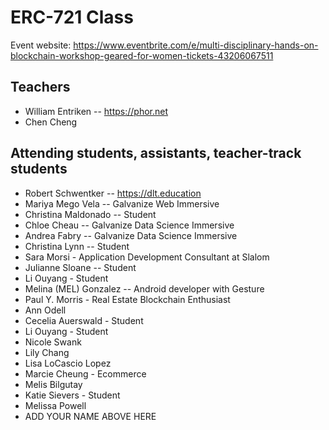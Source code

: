 # ERC-721 Class

Event website: https://www.eventbrite.com/e/multi-disciplinary-hands-on-blockchain-workshop-geared-for-women-tickets-43206067511

## Teachers

* William Entriken -- https://phor.net
* Chen Cheng 

## Attending students, assistants, teacher-track students
* Robert Schwentker -- https://dlt.education
* Mariya Mego Vela -- Galvanize Web Immersive
* Christina Maldonado -- Student
* Chloe Cheau -- Galvanize Data Science Immersive 
* Andrea Fabry -- Galvanize Data Science Immersive 
* Christina Lynn -- Student
* Sara Morsi - Application Development Consultant at Slalom 
* Julianne Sloane -- Student
* Li Ouyang - Student 
* Melina (MEL) Gonzalez -- Android developer with Gesture
* Paul Y. Morris - Real Estate Blockchain Enthusiast
* Ann Odell
* Cecelia Auerswald - Student
* Li Ouyang - Student
* Nicole Swank
* Lily Chang
* Lisa LoCascio Lopez
* Marcie Cheung - Ecommerce
* Melis Bilgutay
* Katie Sievers - Student
* Melissa Powell
* ADD YOUR NAME ABOVE HERE
